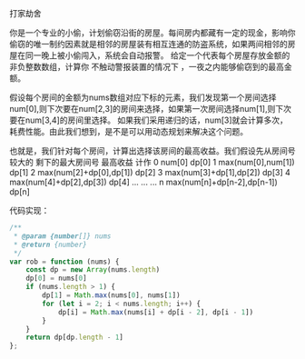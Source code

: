 打家劫舍

你是一个专业的小偷，计划偷窃沿街的房屋。每间房内都藏有一定的现金，影响你偷窃的唯一制约因素就是相邻的房屋装有相互连通的防盗系统，如果两间相邻的房屋在同一晚上被小偷闯入，系统会自动报警。
给定一个代表每个房屋存放金额的非负整数数组，计算你 不触动警报装置的情况下 ，一夜之内能够偷窃到的最高金额。

假设每个房间的金额为nums数组对应下标的元素，我们发现第一个房间选择num[0],则下次要在num[2,3]的房间来选择，如果第一次房间选择num[1],则下次要在num[3,4]的房间里选择。
如果我们采用递归的话，num[3]就会计算多次，耗费性能。由此我们想到，是不是可以用动态规划来解决这个问题。

也就是，我们针对每个房间，计算出选择该房间的最高收益。我们假设先从房间号较大的
剩下的最大房间号              最高收益                                                              计作
0                          num[0]                                                               dp[0]
1                          max(num[0],num[1])                                                   dp[1]
2                          max(num[2]+dp[0],dp[1])                                              dp[2]
3                          max(num[3]+dp[1],dp[2])                                              dp[3]
4                          max(num[4]+dp[2],dp[3])                                              dp[4]
...                        ...                                                                  ...
n                          max(num[n]+dp[n-2],dp[n-1])                                          dp[n]

代码实现：
```javascript
/**
 * @param {number[]} nums
 * @return {number}
 */
var rob = function (nums) {
    const dp = new Array(nums.length)
    dp[0] = nums[0]
    if (nums.length > 1) {
        dp[1] = Math.max(nums[0], nums[1])
        for (let i = 2; i < nums.length; i++) {
            dp[i] = Math.max(nums[i] + dp[i - 2], dp[i - 1])
        }
    }
    return dp[dp.length - 1]
};
```



